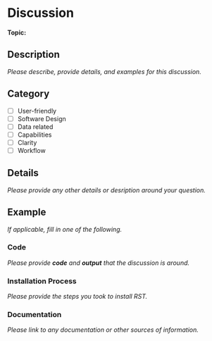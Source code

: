 # Discussion 

**Topic:**

## Description

*Please describe, provide details, and examples for this discussion.*

## Category

- [ ] User-friendly  
- [ ] Software Design
- [ ] Data related
- [ ] Capabilities
- [ ] Clarity 
- [ ] Workflow

## Details

*Please provide any other details or desription around your question.*

## Example  

*If applicable, fill in one of the following.*

### Code

*Please provide **code** and **output** that the discussion is around.*

### Installation Process 

*Please provide the steps you took to install RST.*

### Documentation

*Please link to any documentation or other sources of information.*
